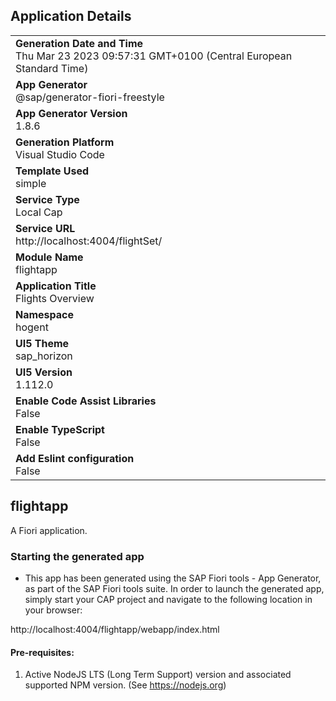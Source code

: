 ## Application Details
|               |
| ------------- |
|**Generation Date and Time**<br>Thu Mar 23 2023 09:57:31 GMT+0100 (Central European Standard Time)|
|**App Generator**<br>@sap/generator-fiori-freestyle|
|**App Generator Version**<br>1.8.6|
|**Generation Platform**<br>Visual Studio Code|
|**Template Used**<br>simple|
|**Service Type**<br>Local Cap|
|**Service URL**<br>http://localhost:4004/flightSet/
|**Module Name**<br>flightapp|
|**Application Title**<br>Flights Overview|
|**Namespace**<br>hogent|
|**UI5 Theme**<br>sap_horizon|
|**UI5 Version**<br>1.112.0|
|**Enable Code Assist Libraries**<br>False|
|**Enable TypeScript**<br>False|
|**Add Eslint configuration**<br>False|

## flightapp

A Fiori application.

### Starting the generated app

-   This app has been generated using the SAP Fiori tools - App Generator, as part of the SAP Fiori tools suite.  In order to launch the generated app, simply start your CAP project and navigate to the following location in your browser:

http://localhost:4004/flightapp/webapp/index.html

#### Pre-requisites:

1. Active NodeJS LTS (Long Term Support) version and associated supported NPM version.  (See https://nodejs.org)


